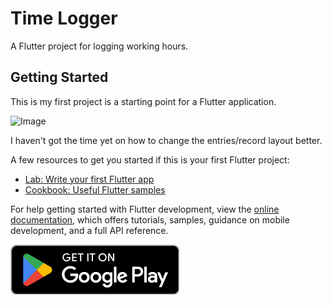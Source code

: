 # Time Logger

A Flutter project for logging working hours.

## Getting Started

This is my first project is a starting point for a Flutter application.

![Image](https://github.com/user-attachments/assets/185931f7-0662-4ed8-94f9-41a59f2ab528)

I haven't got the time yet on how to change the entries/record layout better.

A few resources to get you started if this is your first Flutter project:

- [Lab: Write your first Flutter app](https://docs.flutter.dev/get-started/codelab)
- [Cookbook: Useful Flutter samples](https://docs.flutter.dev/cookbook)

For help getting started with Flutter development, view the
[online documentation](https://docs.flutter.dev/), which offers tutorials,
samples, guidance on mobile development, and a full API reference.


[![Get it on Google Play](playstore.png)](https://play.google.com/store/apps/details?id=com.julzweb.time_app_android2)